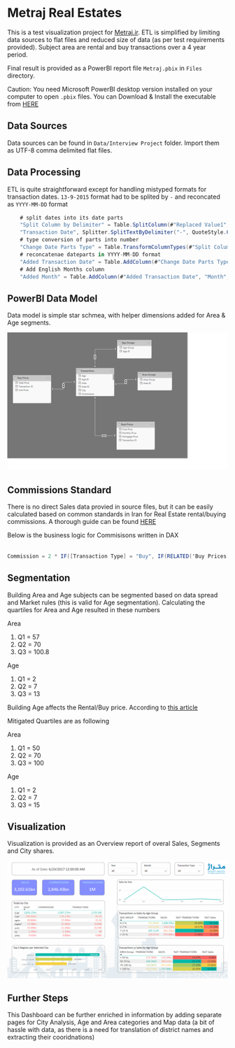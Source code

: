 # Metraj Real Estates

This is a test visualization project for [Metraj.ir](http://www.metraj.ir). ETL is simplified by limiting data sources to flat files and reduced size of data (as per test requirements provided). Subject area are rental and buy transactions over a 4 year period.

Final result is provided as a PowerBI report file `Metraj.pbix` in `Files` directory.

Caution: You need Microsoft PowerBI desktop version installed on your computer to open `.pbix` files. You can Download & Install the executable from [HERE](https://www.microsoft.com/en-us/download/details.aspx?id=45331)

## Data Sources

Data sources can be found in `Data/Interview Project` folder. Import them as UTF-8 comma delimited flat files.



## Data Processing

ETL is quite straightforward except for handling mistyped formats for transaction dates. `13-9-2015` format had to be splited by `-` and reconcated as `YYYY-MM-DD` format

```csharp
    # split dates into its date parts
    "Split Column by Delimiter" = Table.SplitColumn(#"Replaced Value1", 
    "Transaction Date", Splitter.SplitTextByDelimiter("-", QuoteStyle.Csv), {"Day", "Month Number", "Year"}),
    # type conversion of parts into number
    "Change Date Parts Type" = Table.TransformColumnTypes(#"Split Column by Delimiter",{{"Day", Int64.Type}, {"Month Number", Int64.Type}, {"Year", Int64.Type}}),
    # reconcatenae dateparts in YYYY-MM-DD format
    "Added Transaction Date" = Table.AddColumn(#"Change Date Parts Type", "Transaction Date", each #date([Year],[Month Number],[Day])),
    # Add English Months column
    "Added Month" = Table.AddColumn(#"Added Transaction Date", "Month", each Date.MonthName([Transaction Date])),
```


## PowerBI Data Model

Data model is simple star schmea, with helper dimensions added for Area & Age segments.

![Data Model](./Source/Image/DataModel.png)

## Commissions Standard

There is no direct Sales data provied in source files, but it can be easily calculated based on common standards in Iran for Real Estate rental/buying commissions. A thorough guide can be found [HERE](https://kilid.com/blog/advise/1163)

Below is the business logic for Commisisons written in DAX

```csharp

Commission = 2 * IF([Transaction Type] = "Buy", IF(RELATED('Buy Prices'[Total Price]) <= 500000000,RELATED('Buy Prices'[Total Price]) * 0.005,2500000 + (RELATED('Buy Prices'[Total Price]) - 500000000) * 0.0025),RELATED('Rent Prices'[Final Price]) * 0.25)

```

## Segmentation

Building Area and Age subjects can be segmented based on data spread and Market rules (this is valid for Age segmentation). Calculating the quartiles for Area and Age resulted in these numbers

Area

1. Q1 = 57 
2. Q2 = 70
3. Q3 = 100.8

Age

1. Q1 = 2
2. Q2 = 7
3. Q3 = 13

Building Age affects the Rental/Buy price. According to [this article](http://www.khooneyabi.ir/2018/05/04/%D9%86%D8%AD%D9%88%D9%87-%D8%A7%D8%B1%D8%B2%DB%8C%D8%A7%D8%A8%DB%8C-%D9%88-%D9%82%DB%8C%D9%85%D8%AA-%DA%AF%D8%B0%D8%A7%D8%B1%DB%8C-%D8%A2%D9%BE%D8%A7%D8%B1%D8%AA%D9%85%D8%A7%D9%86-%DA%86%D9%86%D8%AF/)

Mitigated Quartiles are as following

Area
1. Q1 = 50
2. Q2 = 70
3. Q3 = 100

Age

1. Q1 = 2
2. Q2 = 7
3. Q3 = 15



## Visualization

Visualization is provided as an Overview report of overal Sales, Segments and City shares.

![Visualization](/Source/Image/Visualization.PNG)


## Further Steps

This Dashboard can be further enriched in information by adding separate pages for City Analysis, Age and Area categories and Map data (a bit of hassle with data, as there is a need for translation of district names and extracting their cooridnations)
